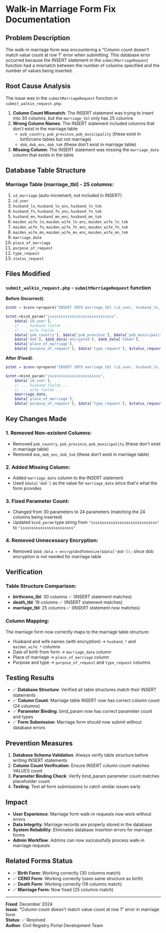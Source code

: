 # Walk-in Marriage Form Fix Documentation

## Problem Description
The walk-in marriage form was encountering a "Column count doesn't match value count at row 1" error when submitting. This database error occurred because the INSERT statement in the `submitMarriageRequest` function had a mismatch between the number of columns specified and the number of values being inserted.

## Root Cause Analysis
The issue was in the `submitMarriageRequest` function in `submit_walkin_request.php`:

1. **Column Count Mismatch**: The INSERT statement was trying to insert into 30 columns, but the `marriage_tbl` only has 25 columns
2. **Wrong Column Names**: The INSERT statement included columns that don't exist in the marriage table:
   - `pob_country`, `pob_province`, `pob_municipality` (these exist in birth/ceno tables but not marriage)
   - `dob`, `dob_enc`, `dob_tok` (these don't exist in marriage table)
3. **Missing Column**: The INSERT statement was missing the `marriage_date` column that exists in the table

## Database Table Structure

### Marriage Table (marriage_tbl) - 25 columns:
1. `id_marriage` (auto-increment, not included in INSERT)
2. `id_user`
3. `husband_ln`, `husband_ln_enc`, `husband_ln_tok`
4. `husband_fn`, `husband_fn_enc`, `husband_fn_tok`
5. `husband_mn`, `husband_mn_enc`, `husband_mn_tok`
6. `maiden_wife_ln`, `maiden_wife_ln_enc`, `maiden_wife_ln_tok`
7. `maiden_wife_fn`, `maiden_wife_fn_enc`, `maiden_wife_fn_tok`
8. `maiden_wife_mn`, `maiden_wife_mn_enc`, `maiden_wife_mn_tok`
9. `marriage_date`
10. `place_of_marriage`
11. `purpose_of_request`
12. `type_request`
13. `status_request`

## Files Modified

### `submit_walkin_request.php` - `submitMarriageRequest` function

**Before (Incorrect)**:
```php
$stmt = $conn->prepare("INSERT INTO marriage_tbl (id_user, husband_ln, husband_ln_enc, husband_ln_tok, husband_fn, husband_fn_enc, husband_fn_tok, husband_mn, husband_mn_enc, husband_mn_tok, maiden_wife_ln, maiden_wife_ln_enc, maiden_wife_ln_tok, maiden_wife_fn, maiden_wife_fn_enc, maiden_wife_fn_tok, maiden_wife_mn, maiden_wife_mn_enc, maiden_wife_mn_tok, pob_country, pob_province, pob_municipality, dob, dob_enc, dob_tok, place_of_marriage, purpose_of_request, type_request, status_request) VALUES (?, ?, ?, ?, ?, ?, ?, ?, ?, ?, ?, ?, ?, ?, ?, ?, ?, ?, ?, ?, ?, ?, ?, ?, ?, ?, ?, ?, ?, ?)");

$stmt->bind_param("isssssssssssssssssssssssssssss", 
    $data['id_user'], 
    // ... husband fields ...
    // ... wife fields ...
    $data['pob_country'], $data['pob_province'], $data['pob_municipality'], 
    $data['dob'], $dob_data['encrypted'], $dob_data['token'],
    $data['place_of_marriage'], 
    $data['purpose_of_request'], $data['type_request'], $status_request);
```

**After (Fixed)**:
```php
$stmt = $conn->prepare("INSERT INTO marriage_tbl (id_user, husband_ln, husband_ln_enc, husband_ln_tok, husband_fn, husband_fn_enc, husband_fn_tok, husband_mn, husband_mn_enc, husband_mn_tok, maiden_wife_ln, maiden_wife_ln_enc, maiden_wife_ln_tok, maiden_wife_fn, maiden_wife_fn_enc, maiden_wife_fn_tok, maiden_wife_mn, maiden_wife_mn_enc, maiden_wife_mn_tok, marriage_date, place_of_marriage, purpose_of_request, type_request, status_request) VALUES (?, ?, ?, ?, ?, ?, ?, ?, ?, ?, ?, ?, ?, ?, ?, ?, ?, ?, ?, ?, ?, ?, ?, ?)");

$stmt->bind_param("isssssssssssssssssssssss", 
    $data['id_user'], 
    // ... husband fields ...
    // ... wife fields ...
    $marriage_date, 
    $data['place_of_marriage'], 
    $data['purpose_of_request'], $data['type_request'], $status_request);
```

## Key Changes Made

### 1. **Removed Non-existent Columns**:
- Removed `pob_country`, `pob_province`, `pob_municipality` (these don't exist in marriage table)
- Removed `dob`, `dob_enc`, `dob_tok` (these don't exist in marriage table)

### 2. **Added Missing Column**:
- Added `marriage_date` column to the INSERT statement
- Used `$data['dob']` as the value for `marriage_date` since that's what the form provides

### 3. **Fixed Parameter Count**:
- Changed from 30 parameters to 24 parameters (matching the 24 columns being inserted)
- Updated `bind_param` type string from `"isssssssssssssssssssssssssssss"` to `"isssssssssssssssssssssss"`

### 4. **Removed Unnecessary Encryption**:
- Removed `$dob_data = encryptAndTokenize($data['dob']);` since dob encryption is not needed for marriage table

## Verification

### Table Structure Comparison:
- **birthceno_tbl**: 30 columns ✅ (INSERT statement matches)
- **death_tbl**: 19 columns ✅ (INSERT statement matches)
- **marriage_tbl**: 25 columns ✅ (INSERT statement now matches)

### Column Mapping:
The marriage form now correctly maps to the marriage table structure:
- Husband and wife names (with encryption) → `husband_*` and `maiden_wife_*` columns
- Date of birth from form → `marriage_date` column
- Place of marriage → `place_of_marriage` column
- Purpose and type → `purpose_of_request` and `type_request` columns

## Testing Results
- ✅ **Database Structure**: Verified all table structures match their INSERT statements
- ✅ **Column Count**: Marriage table INSERT now has correct column count (24 columns)
- ✅ **Parameter Binding**: bind_param now has correct parameter count and types
- ✅ **Form Submission**: Marriage form should now submit without database errors

## Prevention Measures
1. **Database Schema Validation**: Always verify table structure before writing INSERT statements
2. **Column Count Verification**: Ensure INSERT column count matches VALUES count
3. **Parameter Binding Check**: Verify bind_param parameter count matches placeholder count
4. **Testing**: Test all form submissions to catch similar issues early

## Impact
- **User Experience**: Marriage form walk-in requests now work without errors
- **Data Integrity**: Marriage records are properly stored in the database
- **System Reliability**: Eliminates database insertion errors for marriage forms
- **Admin Workflow**: Admins can now successfully process walk-in marriage requests

## Related Forms Status
- ✅ **Birth Form**: Working correctly (30 columns match)
- ✅ **CENO Form**: Working correctly (uses same structure as birth)
- ✅ **Death Form**: Working correctly (19 columns match)
- ✅ **Marriage Form**: Now fixed (25 columns match)

---

**Fixed**: December 2024  
**Issue**: "Column count doesn't match value count at row 1" error in marriage form  
**Status**: ✅ Resolved  
**Author**: Civil Registry Portal Development Team
